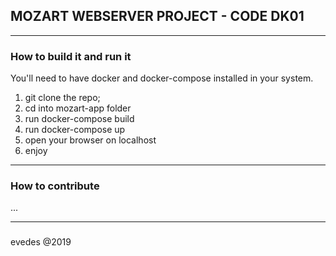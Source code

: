 ## MOZART WEBSERVER PROJECT - CODE DK01

--- 

### How to build it and run it

You'll need to have docker and docker-compose installed in your system.

1. git clone the repo;
2. cd into mozart-app folder
3. run docker-compose build
4. run docker-compose up
5. open your browser on localhost
6. enjoy

--- 

### How to contribute

...

---

### 

evedes @2019
	